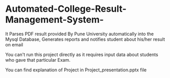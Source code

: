 # Automated-College-Result-Management-System-
It Parses PDF result provided By Pune University automatically into the Mysql Database,
Generates reports and notifies student about his/her result on email 

You can't run this project directly as it requires input data about students 
who gave that particular Exam.

You can find explanation of Project in Project_presentation.pptx file
